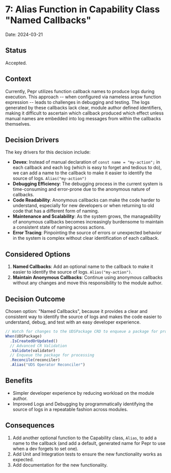 # 7: Alias Function in Capability Class "Named Callbacks"

Date: 2024-03-21

## Status

Accepted.

## Context

Currently, Pepr utilizes function callback names to produce logs during execution. This approach -- when configured via nameless arrow function expression -- leads to challenges in debugging and testing. The logs generated by these callbacks lack clear, module author defined identifiers, making it difficult to ascertain which callback produced which effect unless manual names are embedded into log messages from within the callbacks themselves.


## Decision Drivers

The key drivers for this decision include:

- **Devex**: Instead of manual declaration of `const name = "my-action";` in each callback and each log (which is easy to forget and tedious to do), we can add a name to the callback to make it easier to identify the source of logs. `Alias("my-action")`
- **Debugging Efficiency**: The debugging process in the current system is time-consuming and error-prone due to the anonymous nature of callbacks.  
- **Code Readability**: Anonymous callbacks can make the code harder to understand, especially for new developers or when returning to old code that has a different form of naming.
- **Maintenance and Scalability**: As the system grows, the manageability of anonymous callbacks becomes increasingly burdensome to maintain a consistent state of naming across actions.
- **Error Tracing**: Pinpointing the source of errors or unexpected behavior in the system is complex without clear identification of each callback.


## Considered Options

1. **Named Callbacks**: Add an optional name to the callback to make it easier to identify the source of logs. `Alias("my-action")`.
2. **Maintain Anonymous Callbacks**: Continue using anonymous callbacks without any changes and move this responsibility to the module author. 

## Decision Outcome 

Chosen option: "Named Callbacks", because it provides a clear and consistent way to identify the source of logs and makes the code easier to understand, debug, and test with an easy developer experience.

```ts
// Watch for changes to the UDSPackage CRD to enqueue a package for processing
When(UDSPackage)
  .IsCreatedOrUpdated()
  // Advanced CR Validation
  .Validate(validator)
  // Enqueue the package for processing
  .Reconcile(reconciler)
  .Alias("UDS Operator Reconciler")
```


## Benefits

- Simpler developer experience by reducing workload on the module author.
- Improved Logs and Debugging by programmatically identifying the source of logs in a repeatable fashion across modules.

## Consequences

1. Add another optional function to the Capability class, `Alias`, to add a name to the callback (and add a default, generated name for Pepr to use when a dev forgets to set one).
2. Add Unit and Integration tests to ensure the new functionality works as expected.
3. Add documentation for the new functionality.
